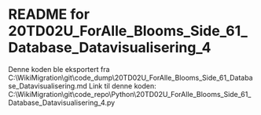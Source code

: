 # README for 20TD02U_ForAlle_Blooms_Side_61_Database_Datavisualisering_4
Denne koden ble eksportert fra C:\WikiMigration\git\code_dump\20TD02U_ForAlle_Blooms_Side_61_Database_Datavisualisering.md
Link til denne koden: C:\WikiMigration\git\code_repo\Python\20TD02U_ForAlle_Blooms_Side_61_Database_Datavisualisering_4.py
